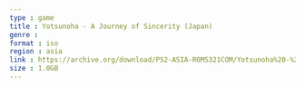 ```yaml
---
type : game
title : Yotsunoha - A Journey of Sincerity (Japan)
genre : 
format : iso
region : asia
link : https://archive.org/download/PS2-ASIA-ROMS321COM/Yotsunoha%20-%20A%20Journey%20of%20Sincerity%20%28Japan%29.7z
size : 1.0GB
---
```

